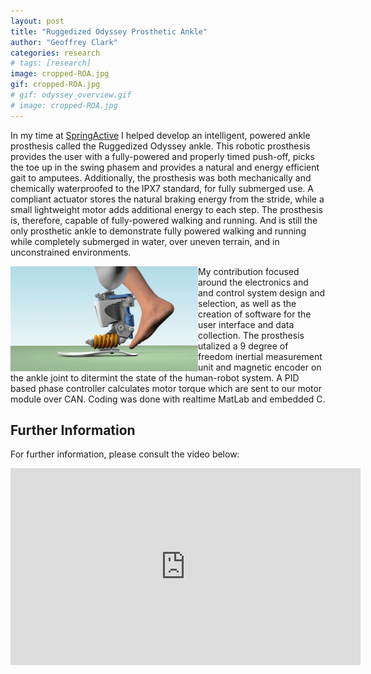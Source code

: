 ```yaml
---
layout: post
title: "Ruggedized Odyssey Prosthetic Ankle"
author: "Geoffrey Clark"
categories: research
# tags: [research]
image: cropped-ROA.jpg
gif: cropped-ROA.jpg
# gif: odyssey_overview.gif
# image: cropped-ROA.jpg
---
```


In my time at [SpringActive](https://springactive.com/) I helped develop an intelligent, powered ankle prosthesis called the Ruggedized Odyssey ankle. This robotic prosthesis provides the user with a fully-powered and properly timed push-off, picks the toe up in the swing phasem and provides a natural and energy efficient gait to amputees. Additionally, the prosthesis was both mechanically and chemically waterproofed to the IPX7 standard, for fully submerged use. A compliant actuator stores the natural braking energy from the stride, while a small lightweight motor adds additional energy to each step. The prosthesis is, therefore, capable of fully-powered walking and running. And is still the only prosthetic ankle to demonstrate fully powered walking and running while completely submerged in water, over uneven terrain, and in unconstrained environments.

<img align="left" src="/assets/img/spa_odyssey.gif" alt="drawing" width="300"/>
My contribution focused around the electronics and and control system design and selection, as well as the creation of software for the user interface and data collection. The prosthesis utalized a 9 degree of freedom inertial measurement unit and magnetic encoder on the ankle joint to ditermint the state of the human-robot system. A PID based phase controller calculates motor torque which are sent to our motor module over CAN. Coding was done with realtime MatLab and embedded C.



## Further Information
For further information, please consult the video below:
<!-- <a href="https://www.youtube.com/watch?v=4WwOj4sj6QM"><img src="/assets/img/odyssey_video.png" alt="drawing" width="500"/></a> -->
<!-- <iframe width="560" height="315" src="https://www.youtube.com/embed/mthtn1X4eUY" frameborder="0" allowfullscreen></iframe> -->
<iframe width="560" height="315" src="https://www.youtube.com/embed/4WwOj4sj6QM" frameborder="0" allowfullscreen></iframe>